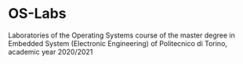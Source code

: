 # OS-Labs
Laboratories of the Operating Systems course of the master degree in Embedded System (Electronic Engineering) of Politecnico di Torino, academic year 2020/2021
